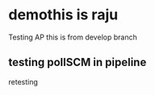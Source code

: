 # demothis is raju
Testing AP
this is from develop branch


testing pollSCM in pipeline
-----

retesting 
